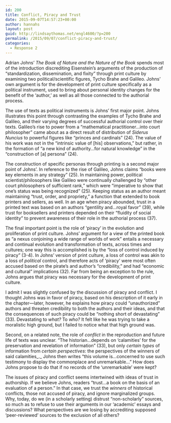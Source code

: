 ```yaml
---
id: 200
title: Conflict, Piracy and Trust
date: 2015-09-07T14:57:23+00:00
author: hannahs
layout: post
guid: http://lindsaythomas.net/engl4600/?p=200
permalink: /2015/09/07/conflict-piracy-and-trust/
categories:
  - Response 2
---
```

Adrian Johns’ _The Book of Nature and the Nature of the Book_ spends most of the introduction discrediting Eisenstein’s arguments of the production of “standardization, dissemination, and fixity” through print culture by examining two political/scientific figures, Tycho Brahe and Galileo. Johns’ own argument is for the development of print culture specifically as a political instrument, used to bring about personal identity changes for the benefit of the ‘author,’ as well as all those connected to the authorial process.

The use of texts as political instruments is Johns’ first major point. Johns illustrates this point through contrasting the examples of Tycho Brahe and Galileo, and their varying degrees of successful authorial control over their texts. Galileo’s rise to power from a “mathematical practitioner…into court philosopher” came about as a direct result of distribution of _Siderus Nuncius_ to powerful figures like “princes and cardinals” (24). The value of his work was not in the “intrinsic value of [his] observations,” but rather, in the formation of “a new kind of authority…for natural knowledge” in the “construction of [a] persona” (24).

The construction of specific personas through printing is a second major point of Johns’. In reference to the rise of Galileo, Johns claims “books were key elements in any strategy” (25). In maintaining power, political scientist/philosophers like Galileo were continually challenged by “other court philosophers of sufficient rank,” which were “imperative to show that one’s status was being recognized” (25). Keeping status as an author meant maintaining “trust, order, and propriety,” a function that extended to book printers and sellers, as well. In an age when piracy abounded, trust in a printed text was based on an authors “gentility and…royal favor” (39), while trust for booksellers and printers depended on their “fluidity of social identity” to prevent awareness of their role in the authorial process (37).

The final important point is the role of ‘piracy’ in the evolution and proliferation of print culture. Johns’ argument for a view of the printed book as “a nexus conjoining a wide range of worlds of work” entails a necessary and continual evolution and transformation of texts, across times and cultures; one way this is accomplished is by the “loss of control induced by piracy” (3-4). In Johns’ version of print culture, a loss of control was akin to a loss of _political_ control, and therefore acts of ‘piracy’ were most often accused based on the pirate’s and author’s “credibility,” and had “economic and cultural” implications (32). Far from being an exception to the rule, Johns argues that piracy was necessary for the development of print culture.

I admit I was slightly confused by the discussion of piracy and conflict. I thought Johns was in favor of piracy, based on his description of it early in the chapter—later, however, he explains how piracy could “unauthorized” authors and threaten credibility to both the authors and their ideas, and that the consequences of such piracy could be “nothing short of devastating” (33). Devastating to _what?_ To _who?_ It felt like he was trying to take a moralistic high ground, but I failed to notice what that high ground was.

Second, on a related note, the role of _conflict_ in the reproduction and future life of texts was unclear. “The historian…depends on ‘calamities’ for the preservation and revelation of information” (33), but only _certain types_ of information from _certain perspectives_: the perspectives of the winners of said calamities_._ Johns then writes “this volume is…concerned to use such testimony to display the commonplace and unremarkable…” How does Johns propose to do that if no records of the ‘unremarkable’ were kept?

The issues of piracy and conflict seems intertwined with ideas of trust in authorship. If we believe Johns, readers “trust…a book on the basis of an evaluation of a person.” In that case, we trust the _winners_ of historical conflicts, those not accused of piracy, and ignore marginalized groups. Why, today, do we (in a scholarly setting) distrust “non-scholarly” sources, so much as to refuse to use their arguments in our ‘academic’ essays and discussions? What perspectives are we losing by accrediting supposed ‘peer-reviewed’ sources to the exclusion of all others?